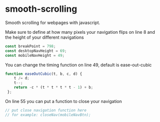 # smooth-scrolling
Smooth scrolling for webpages with javascript.

Make sure to define at how many pixels your navigation flips on line 8 and the height of your different navigations
```javascript
const breakPoint = 798;
const desktopNavHeight = 69;
const mobileNavHeight = 49;
```

You can change the timing function on line 49, default is ease-out-cubic
```javascript
function easeOutCubic(t, b, c, d) {
    t /= d;
    t--;
    return -c * (t * t * t * t - 1) + b;
 };
```

On line 55 you can put a function to close your navigation
```javascript
// put close navigation function here
// for example: closeNav(mobileNavBtn);
```
